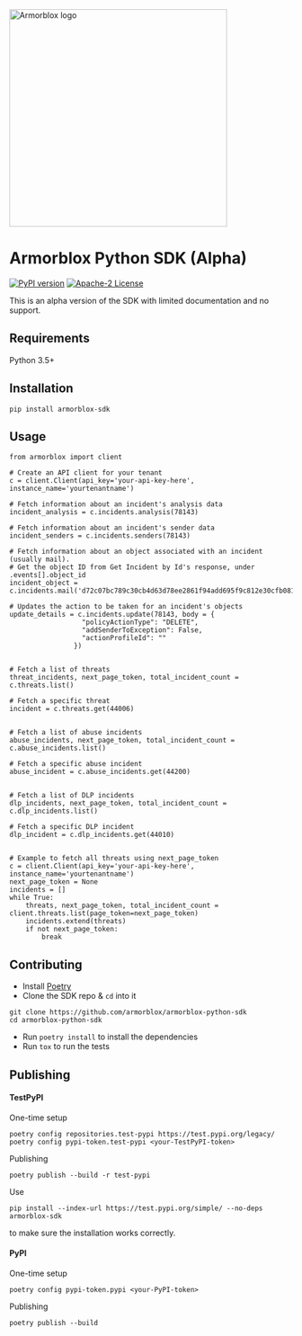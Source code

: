 <img src="https://assets.armorblox.com/f/52352/775x159/8fa6246e47/logo_color.svg" width=387 alt="Armorblox logo">

# Armorblox Python SDK (Alpha)

[![PyPI version](https://badge.fury.io/py/armorblox-sdk.svg)](https://badge.fury.io/py/armorblox-sdk)
[![Apache-2 License](https://img.shields.io/badge/license-Apache2-blueviolet)](https://www.apache.org/licenses/LICENSE-2.0)

This is an alpha version of the SDK with limited documentation and no support.

## Requirements

Python 3.5+

## Installation

```
pip install armorblox-sdk
```

## Usage

```
from armorblox import client

# Create an API client for your tenant
c = client.Client(api_key='your-api-key-here', instance_name='yourtenantname')

# Fetch information about an incident's analysis data
incident_analysis = c.incidents.analysis(78143)

# Fetch information about an incident's sender data
incident_senders = c.incidents.senders(78143)

# Fetch information about an object associated with an incident (usually mail). 
# Get the object ID from Get Incident by Id's response, under .events[].object_id
incident_object = c.incidents.mail('d72c07bc789c30cb4d63d78ee2861f94add695f9c812e30cfb081b20d3e7e5e7')

# Updates the action to be taken for an incident's objects
update_details = c.incidents.update(78143, body = {
                  "policyActionType": "DELETE",
                  "addSenderToException": False,
                  "actionProfileId": ""
                })


# Fetch a list of threats
threat_incidents, next_page_token, total_incident_count = c.threats.list()

# Fetch a specific threat
incident = c.threats.get(44006)


# Fetch a list of abuse incidents
abuse_incidents, next_page_token, total_incident_count = c.abuse_incidents.list()

# Fetch a specific abuse incident
abuse_incident = c.abuse_incidents.get(44200)


# Fetch a list of DLP incidents
dlp_incidents, next_page_token, total_incident_count = c.dlp_incidents.list()

# Fetch a specific DLP incident
dlp_incident = c.dlp_incidents.get(44010)


# Example to fetch all threats using next_page_token
c = client.Client(api_key='your-api-key-here', instance_name='yourtenantname')
next_page_token = None
incidents = []
while True:
    threats, next_page_token, total_incident_count = client.threats.list(page_token=next_page_token)
    incidents.extend(threats)
    if not next_page_token:
        break
```

## Contributing

* Install [Poetry](https://python-poetry.org)
* Clone the SDK repo & `cd` into it
```
git clone https://github.com/armorblox/armorblox-python-sdk
cd armorblox-python-sdk
```
* Run `poetry install` to install the dependencies
* Run `tox` to run the tests

## Publishing

#### TestPyPI

One-time setup
```
poetry config repositories.test-pypi https://test.pypi.org/legacy/
poetry config pypi-token.test-pypi <your-TestPyPI-token>
```

Publishing
```
poetry publish --build -r test-pypi
```

Use
```
pip install --index-url https://test.pypi.org/simple/ --no-deps armorblox-sdk
```
to make sure the installation works correctly.

#### PyPI

One-time setup
```
poetry config pypi-token.pypi <your-PyPI-token>
```

Publishing
```
poetry publish --build
```

